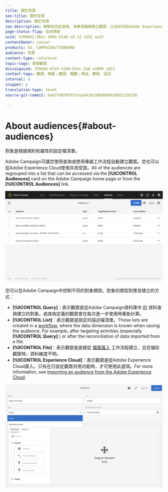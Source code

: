 ```yaml
---
title: 關於受眾
seo-title: 關於受眾
description: 關於受眾
seo-description: 瞭解如何從查詢、清單或檔案建立觀眾，以及如何從Adobe Experience Cloud匯入觀眾。
page-status-flag: 從未啓動
uuid: b399662-96ec-489e-b146-c8 c2 cb52 aa32
contentOwner: saviat
products: SG_ CAMPAIGN/STANDARD
audience: 受眾
content-type: reference
topic-tags: 管理觀眾
discoiquuid: 750d8d-67a5-4180-bfec-2a8 e3098 c812
context-tags: 觀眾，精靈；觀眾，概觀；傳送，觀眾，返回
internal: n
snippet: y
translation-type: tm+mt
source-git-commit: 6a877d878f01fa1e541dc20b8b0941602113d15b

---
```



# About audiences{#about-audiences}

對象是根據規則和屬性的設定檔清單。

Adobe Campaign可讓您使用查詢或使用專屬工作流程自動建立觀眾。您也可以從Adobe Experience Cloud使用共用受眾。All of the audiences are regrouped into a list that can be accessed via the **[!UICONTROL Audiences]** card on the Adobe Campaign home page or from the **[!UICONTROL Audiences]** link.

![](assets/audience_1.png)

您可以在Adobe Campaign中控制不同的對象類型。對象的類型對應至建立的方式：

* **[!UICONTROL Query]**：表示觀眾是從Adobe Campaign資料庫中 [的](../../automating/using/editing-queries.md#about-query-editor) 資料查詢建立的對象。由查詢定義的觀眾會在每次進一步使用時重新計算。
* **[!UICONTROL List]**：表示觀眾是固定的描述檔清單。These lists are created in a [workflow](../../automating/using/discovering-workflows.md), where the data dimension is known when saving the audience. For example, after targeting activities (especially **[!UICONTROL Query]** ) or after the reconciliation of data imported from a file.
* **[!UICONTROL File]**：表示觀眾是直接從 [檔案匯入](../../automating/using/load-file.md) 工作流程建立，且在儲存觀眾時，資料維度不明。
* **[!UICONTROL Experience Cloud]**：表示觀眾是從Adobe Experience Cloud匯入。只有在已設定觀眾共用功能時，才可使用此選項。For more information, see [Importing an audience from the Adobe Experience Cloud](../../integrating/using/sharing-audiences-with-audience-manager-or-people-core-service.md#importing-an-audience).

![](assets/audience_type_selection.png)

